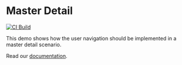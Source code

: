 # Master Detail 

[![CI Build](https://github.com/axonivy-market/master-detail/actions/workflows/ci.yml/badge.svg)](https://github.com/axonivy-market/master-detail/actions/workflows/ci.yml)

This demo shows how the user navigation should be implemented in a master detail scenario.

Read our [documentation](master-detail-product/README.md).
